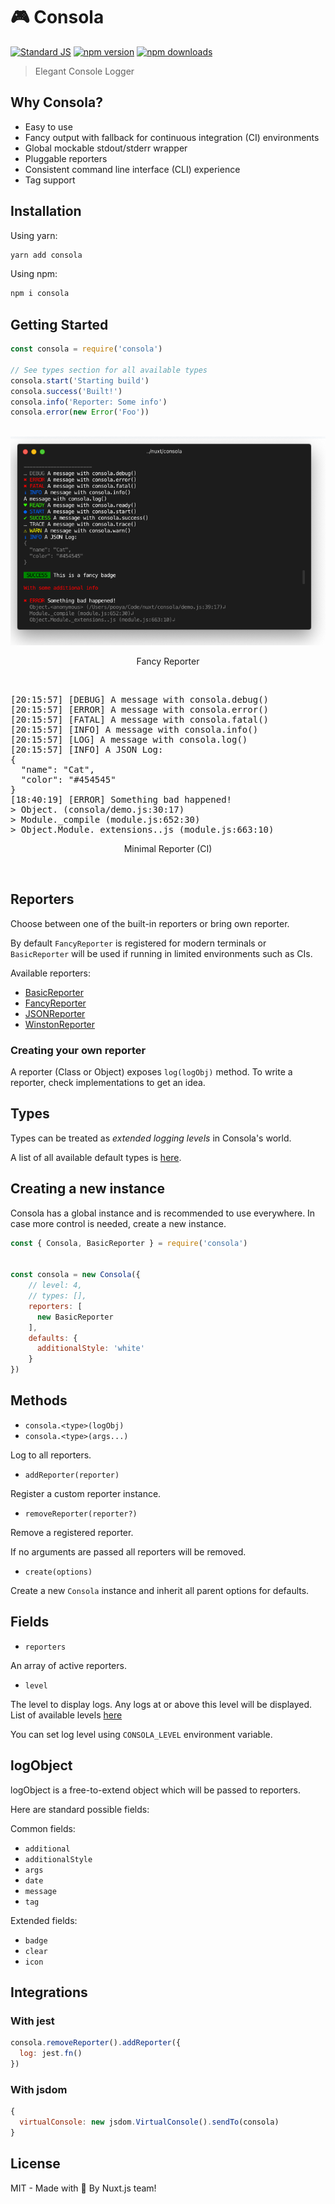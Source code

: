 # 🎮  Consola

[![Standard JS][standard-js-src]][standard-js-href]
[![npm version][npm-version-src]][npm-version-href]
[![npm downloads][npm-downloads-src]][npm-downloads-href]

> Elegant Console Logger

## Why Consola?

- Easy to use
- Fancy output with fallback for continuous integration (CI) environments
- Global mockable stdout/stderr wrapper
- Pluggable reporters
- Consistent command line interface (CLI) experience
- Tag support

## Installation

Using yarn:

```bash
yarn add consola
```

Using npm:

```bash
npm i consola
```

## Getting Started

```js
const consola = require('consola')

// See types section for all available types
consola.start('Starting build')
consola.success('Built!')
consola.info('Reporter: Some info')
consola.error(new Error('Foo'))
```

<div align="center">
<br>
<img src="./assets/fancy.png" width="600px">
<p>Fancy Reporter</p>
<br>
</div>

<pre>
[20:15:57] [DEBUG] A message with consola.debug()
[20:15:57] [ERROR] A message with consola.error()
[20:15:57] [FATAL] A message with consola.fatal()
[20:15:57] [INFO] A message with consola.info()
[20:15:57] [LOG] A message with consola.log()
[20:15:57] [INFO] A JSON Log:
{
  "name": "Cat",
  "color": "#454545"
}
[18:40:19] [ERROR] Something bad happened!
> Object.<anonymous> (consola/demo.js:30:17)
> Module._compile (module.js:652:30)
> Object.Module._extensions..js (module.js:663:10)
</pre>
<div align="center">
  <p>Minimal Reporter (CI)</p>
  <br>
</div>

## Reporters

Choose between one of the built-in reporters or bring own reporter.

By default `FancyReporter` is registered for modern terminals or `BasicReporter` will be used if running in limited environments such as CIs.

Available reporters:

- [BasicReporter](./src/reporters/basic.js)
- [FancyReporter](./src/reporters/fancy.js)
- [JSONReporter](./src/reporters/json.js)
- [WinstonReporter](./src/reporters/winston.js)

### Creating your own reporter

A reporter (Class or Object) exposes `log(logObj)` method.
To write a reporter, check implementations to get an idea.

## Types

Types can be treated as _extended logging levels_ in Consola's world.

A list of all available default types is [here](./src/types.js).

## Creating a new instance

Consola has a global instance and is recommended to use everywhere.
In case more control is needed, create a new instance.

```js
const { Consola, BasicReporter } = require('consola')


const consola = new Consola({
    // level: 4,
    // types: [],
    reporters: [
      new BasicReporter
    ],
    defaults: {
      additionalStyle: 'white'
    }
})

```

## Methods

- `consola.<type>(logObj)`
- `consola.<type>(args...)`

Log to all reporters.

- `addReporter(reporter)`

Register a custom reporter instance.

- `removeReporter(reporter?)`

Remove a registered reporter.

If no arguments are passed all reporters will be removed.

- `create(options)`

Create a new `Consola` instance and inherit all parent options for defaults.

## Fields

- `reporters`

An array of active reporters.

- `level`

The level to display logs. Any logs at or above this level will be displayed.
List of available levels [here](./src/types.js)

You can set log level using `CONSOLA_LEVEL` environment variable.

## logObject

logObject is a free-to-extend object which will be passed to reporters.

Here are standard possible fields:

Common fields:

- `additional`
- `additionalStyle`
- `args`
- `date`
- `message`
- `tag`

Extended fields:

- `badge`
- `clear`
- `icon`

## Integrations

### With jest

```js
consola.removeReporter().addReporter({
  log: jest.fn()
})
```

### With jsdom

```js
{
  virtualConsole: new jsdom.VirtualConsole().sendTo(consola)
}
```

## License

MIT - Made with 💖 By Nuxt.js team!

<!-- Refs -->
[standard-js-src]: https://flat.badgen.net/badge/code%20style/standard/green
[standard-js-href]: https://standardjs.com
[npm-version-src]: https://flat.badgen.net/npm/v/consola/latest
[npm-version-href]: https://npmjs.com/package/consola
[npm-downloads-src]: https://flat.badgen.net/npm/dt/consola
[npm-downloads-href]: https://npmjs.com/package/consola
